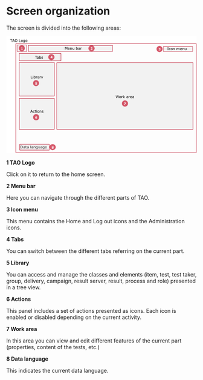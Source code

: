 <!--
parent: 'General features'
created_at: '2011-10-24 16:10:30'
updated_at: '2013-03-13 13:15:04'
authors:
    - 'Jérôme Bogaerts'
contributors:
    - 'Sophie Doublet'
tags:
    - 'General features'
-->

Screen organization
===================

The screen is divided into the following areas:

![](../resources/Screen_organization.png)

**1 TAO Logo**<br/>

Click on it to return to the home screen.

**2 Menu bar**<br/>

Here you can navigate through the different parts of TAO.

**3 Icon menu**<br/>

This menu contains the Home and Log out icons and the Administration icons.

**4 Tabs**<br/>

You can switch between the different tabs referring on the current part.

**5 Library**<br/>

You can access and manage the classes and elements (item, test, test taker, group, delivery, campaign, result server, result, process and role) presented in a tree view.

**6 Actions**<br/>

This panel includes a set of actions presented as icons. Each icon is enabled or disabled depending on the current activity.

**7 Work area**<br/>

In this area you can view and edit different features of the current part (properties, content of the tests, etc.)

**8 Data language**<br/>

This indicates the current data language.


